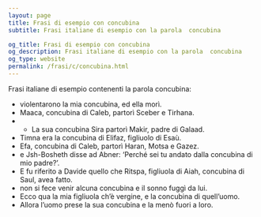 ```yaml
---
layout: page
title: Frasi di esempio con concubina 
subtitle: Frasi italiane di esempio con la parola  concubina

og_title: Frasi di esempio con concubina 
og_description: Frasi italiane di esempio con la parola  concubina
og_type: website
permalink: /frasi/c/concubina.html
---
```


Frasi italiane di esempio contenenti la parola concubina:


- violentarono la mia concubina, ed ella morì.
- Maaca, concubina di Caleb, partorì Sceber e Tirhana.
- - La sua concubina Sira partorì Makir, padre di Galaad.
- Timna era la concubina di Elifaz, figliuolo di Esaù.
- Efa, concubina di Caleb, partorì Haran, Motsa e Gazez.
- e Jsh-Bosheth disse ad Abner: ‘Perché sei tu andato dalla concubina di mio padre?’.
- E fu riferito a Davide quello che Ritspa, figliuola di Aiah, concubina di Saul, avea fatto.
- non si fece venir alcuna concubina e il sonno fuggì da lui.
- Ecco qua la mia figliuola ch’è vergine, e la concubina di quell’uomo.
- Allora l’uomo prese la sua concubina e la menò fuori a loro.
